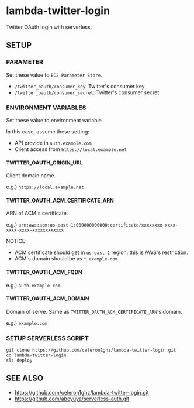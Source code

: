 # lambda-twitter-login
Twitter OAuth login with serverless.


## SETUP
### PARAMETER
Set these value to `EC2 Parameter Store`.

 * `/twitter_oauth/consumer_key`: Twitter's consumer key
 * `/twitter_oauth/consumer_secret`: Twitter's consumer secret


### ENVIRONMENT VARIABLES
Set these value to environment variable.

In this case, assume these setting:
 * API provide in `auth.example.com`
 * Client access from `https://local.example.net`

#### TWITTER_OAUTH_ORIGIN_URL
Client domain name.

e.g.) `https://local.example.net`

#### TWITTER_OAUTH_ACM_CERTIFICATE_ARN
ARN of ACM's certificate.

e.g.) `arn:aws:acm:us-east-1:000000000000:certificate/xxxxxxxx-xxxx-xxxx-xxxx-xxxxxxxxxxxx`


NOTICE:
  * ACM certificate should get in `us-east-1` region. this is AWS's restriction.
  * ACM's domain should be as `*.example.com`

#### TWITTER_OAUTH_ACM_FQDN


e.g.) `auth.example.com`

#### TWITTER_OAUTH_ACM_DOMAIN
Domain of serve. Same as `TWITTER_OAUTH_ACM_CERTIFICATE_ARN`'s domain.

e.g.) `example.com`

### SETUP SERVERLESS SCRIPT
```
git clone https://github.com/celeron1ghz/lambda-twitter-login.git
cd lambda-twitter-login
sls deploy
```


## SEE ALSO
 * https://github.com/celeron1ghz/lambda-twitter-login.git
 * https://github.com/abeyuya/serverless-auth.git
